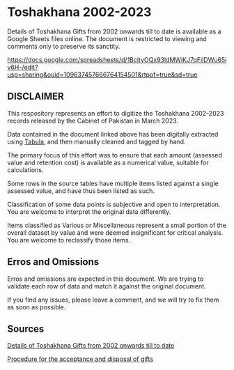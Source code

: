 # Toshakhana 2002-2023
Details of Toshakhana Gifts from 2002 onwards till to date is available as a Google Sheets files online. The document is restricted to viewing and comments only to preserve its sanctity.

https://docs.google.com/spreadsheets/d/1BcityOQx93ldMWiKJ7qFiIDWu65iv6H-/edit?usp=sharing&ouid=109637457666764154501&rtpof=true&sd=true

## DISCLAIMER

This respository represents an effort to digitize the Toshakhana 2002-2023 records released by the Cabinet of Pakistan in March 2023. 

Data contained in the document linked above has been digitally extracted using [Tabula](https://tabula.technology/), and then manually cleaned and tagged by hand. 

The primary focus of this effort was to ensure that each amount (assessed value and retention cost) is available as a numerical value, suitable for calculations. 

Some rows in the source tables have multiple items listed against a single assessed value, and have thus been listed as such. 

Classification of some data points is subjective and open to interpretation. You are welcome to interpret the original data differently. 

Items classified as Various or Miscellaneous represent a small portion of the overall dataset by value and were deemed insignificant for critical analysis. You are welcome to reclassify those items. 

## Erros and Omissions

Erros and omissions are expected in this document. We are trying to validate each row of data and match it against the original document. 

If you find any issues, please leave a comment, and we will try to fix them as soon as possible. 

## Sources

[Details of Toshakhana Gifts from 2002 onwards till to date](https://cabinet.gov.pk/PolicyDetail/MDA5ZTYxNWEtYzE2Ni00MTc0LWFjZWMtYTRlMTU0YWNlNDAw)

[Procedure for the acceptance and disposal of gifts](https://cabinet.gov.pk/SiteImage/Misc/files/tk-gift-procedure.pdf)
